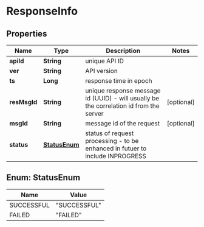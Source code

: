 # ResponseInfo

## Properties
Name | Type | Description | Notes
------------ | ------------- | ------------- | -------------
**apiId** | **String** | unique API ID | 
**ver** | **String** | API version | 
**ts** | **Long** | response time in epoch | 
**resMsgId** | **String** | unique response message id (UUID) - will usually be the correlation id from the server |  [optional]
**msgId** | **String** | message id of the request |  [optional]
**status** | [**StatusEnum**](#StatusEnum) | status of request processing - to be enhanced in futuer to include INPROGRESS | 

<a name="StatusEnum"></a>
## Enum: StatusEnum
Name | Value
---- | -----
SUCCESSFUL | &quot;SUCCESSFUL&quot;
FAILED | &quot;FAILED&quot;
